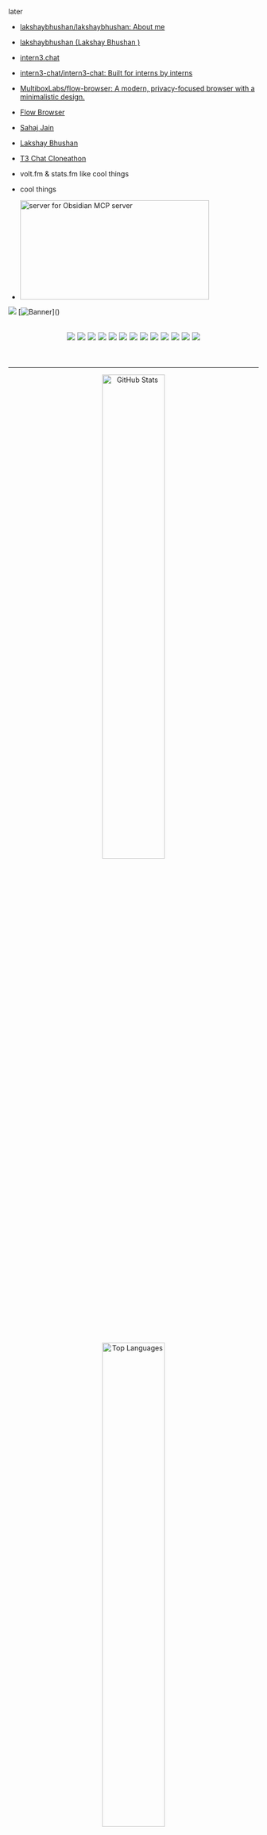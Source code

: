 later 

<!--
**Paranjayy/paranjayy** is a ✨ _special_ ✨ repository because its `README.md` (this file) appears on your GitHub profile.

Here are some ideas to get you started:

- 🔭 I’m currently working on ...
- 🌱 I’m currently learning ...
- 👯 I’m looking to collaborate on ...
- 🤔 I’m looking for help with ...
- 💬 Ask me about ...
- 📫 How to reach me: ...
- 😄 Pronouns: ...
- ⚡ Fun fact: ...
-->

- [lakshaybhushan/lakshaybhushan: About me](https://github.com/lakshaybhushan/lakshaybhushan)
- [lakshaybhushan (Lakshay Bhushan )](https://github.com/lakshaybhushan)
- [intern3.chat](https://intern3.chat/)
- [intern3-chat/intern3-chat: Built for interns by interns](https://github.com/intern3-chat/intern3-chat)
- [MultiboxLabs/flow-browser: A modern, privacy-focused browser with a minimalistic design.](https://github.com/MultiboxLabs/flow-browser)
- [Flow Browser](https://flow-browser.com/)
- [Sahaj Jain](https://iamsahaj.xyz/)
- [Lakshay Bhushan](https://www.lakshb.dev/)
- [T3 Chat Cloneathon](https://cloneathon.t3.chat/)
- volt.fm & stats.fm like cool things

- cool things

- <a href="https://glama.ai/mcp/servers/3wko1bhuek"><img width="380" height="200" src="https://glama.ai/mcp/servers/3wko1bhuek/badge" alt="server for Obsidian MCP server" /></a>



<img src="https://github-readme-stats.vercel.app/api?username=paranjayy&show_icons=true&show=reviews,prs_merged,prs_merged_percentage&theme=dark" />
[<img src="https://github.com/user-attachments/assets/3c16f516-4683-492e-b3dd-f581cd3f50c0" alt="Banner"/>]()

<h2 align="center">
  
<img src ="https://img.shields.io/badge/Next.js-000000.svg?style=for-the-badge&logo=nextdotjs&logoColor=white">
<img src ="https://img.shields.io/badge/Astro-BC52EE.svg?style=for-the-badge&logo=Astro&logoColor=white">
<img src ="https://img.shields.io/badge/React-61DAFB.svg?style=for-the-badge&logo=React&logoColor=black">
<img src ="https://img.shields.io/badge/Tailwind%20CSS-06B6D4.svg?style=for-the-badge&logo=Tailwind-CSS&logoColor=white">
<img src ="https://img.shields.io/badge/html5-%23E34F26.svg?style=for-the-badge&logo=html5&logoColor=white">
<img src ="https://img.shields.io/badge/CSS3-1572B6.svg?style=for-the-badge&logo=CSS3&logoColor=white">
<img src ="https://img.shields.io/badge/JavaScript-F7DF1E.svg?style=for-the-badge&logo=JavaScript&logoColor=black">
<img src ="https://img.shields.io/badge/TypeScript-3178C6.svg?style=for-the-badge&logo=TypeScript&logoColor=white">
<img src ="https://img.shields.io/badge/Python-3776AB.svg?style=for-the-badge&logo=Python&logoColor=white">
<img src ="https://img.shields.io/badge/java-%23ED8B00.svg?style=for-the-badge&logo=openjdk&logoColor=white">
<img src ="https://img.shields.io/badge/Figma-F24E1E.svg?style=for-the-badge&logo=Figma&logoColor=white">
<img src ="https://img.shields.io/badge/Unity-000000.svg?style=for-the-badge&logo=Unity&logoColor=white">
<img src ="https://img.shields.io/badge/Blender-F5792A.svg?style=for-the-badge&logo=Blender&logoColor=white">

</h2>

<br>

---

<p align="center">

<img src ="https://lakshay-github-readme-stats.vercel.app/api?username=paranjayy&show_icons=true&hide=prs,issues&count_private=true&include_all_commits=true&rank_icon=github&bg_color=0D1116&hide_border=true&text_color=FDFFF5&title_color=65E0BD&icon_color=65E0BD" alt="GitHub Stats" height="50%" width="auto">
<img src ="https://lakshay-github-readme-stats.vercel.app/api/top-langs/?username=paranjayy&size_weight=0.5&count_weight=1&layout=compact&bg_color=0D1116&hide_border=true&text_color=FDFFF5&title_color=65E0BD&icon_color=65E0BD" alt="Top Languages" height="50%" width="auto">
</p>

<h2 align="left">Hello There 👋! My name is Paranjay Khachar and I'm a Software Developer and UI/UX Designer</h2>

###

<div align="center">
  <img src="https://github-readme-stats.vercel.app/api?username=paranjayy&hide_title=false&hide_rank=false&show_icons=true&include_all_commits=true&count_private=true&disable_animations=false&theme=dracula&locale=en&hide_border=false" height="150" alt="stats graph"  />
  <img src="https://github-readme-stats.vercel.app/api/top-langs?username=paranjayy&locale=en&hide_title=false&layout=compact&card_width=320&langs_count=5&theme=dracula&hide_border=false" height="150" alt="languages graph"  />
</div>

###

<img align="right" height="150" src="https://i.pinimg.com/736x/18/91/90/18919014ca5c6abb568f408415944368.jpg"  />

###

<div align="left">
  <img src="https://cdn.jsdelivr.net/gh/devicons/devicon/icons/javascript/javascript-original.svg" height="30" alt="javascript logo"  />
  <img width="12" />
  <img src="https://cdn.jsdelivr.net/gh/devicons/devicon/icons/typescript/typescript-original.svg" height="30" alt="typescript logo"  />
  <img width="12" />
  <img src="https://cdn.jsdelivr.net/gh/devicons/devicon/icons/react/react-original.svg" height="30" alt="react logo"  />
  <img width="12" />
  <img src="https://cdn.jsdelivr.net/gh/devicons/devicon/icons/html5/html5-original.svg" height="30" alt="html5 logo"  />
  <img width="12" />
  <img src="https://cdn.jsdelivr.net/gh/devicons/devicon/icons/css3/css3-original.svg" height="30" alt="css3 logo"  />
  <img width="12" />
  <img src="https://cdn.jsdelivr.net/gh/devicons/devicon/icons/python/python-original.svg" height="30" alt="python logo"  />
  <img width="12" />
  <img src="https://cdn.jsdelivr.net/gh/devicons/devicon/icons/csharp/csharp-original.svg" height="30" alt="csharp logo"  />
</div>

###

<div align="left">
  <img src="https://img.shields.io/static/v1?message=Youtube&logo=youtube&label=&color=FF0000&logoColor=white&labelColor=&style=for-the-badge" height="35" alt="youtube logo"  />
  <img src="https://img.shields.io/static/v1?message=Instagram&logo=instagram&label=&color=E4405F&logoColor=white&labelColor=&style=for-the-badge" height="35" alt="instagram logo"  />
  <img src="https://img.shields.io/static/v1?message=Twitch&logo=twitch&label=&color=9146FF&logoColor=white&labelColor=&style=for-the-badge" height="35" alt="twitch logo"  />
  <img src="https://img.shields.io/static/v1?message=Discord&logo=discord&label=&color=7289DA&logoColor=white&labelColor=&style=for-the-badge" height="35" alt="discord logo"  />
  <img src="https://img.shields.io/static/v1?message=Gmail&logo=gmail&label=&color=D14836&logoColor=white&labelColor=&style=for-the-badge" height="35" alt="gmail logo"  />
  <img src="https://img.shields.io/static/v1?message=LinkedIn&logo=linkedin&label=&color=0077B5&logoColor=white&labelColor=&style=for-the-badge" height="35" alt="linkedin logo"  />
</div>

###

<br clear="both">


###

---
<h1 align="center">Paranjay ⚡</h1>
<h3 align="center">Backend Dev | Building Fast Infra & Crafting Clean Code</h3>


![paranjayy's Stats](https://github-readme-stats.vercel.app/api?username=paranjayy&theme=vision-friendly-dark&show_icons=true&hide_border=false&count_private=true)
![paranjayy's Streak](https://github-readme-streak-stats.herokuapp.com/?user=paranjayy&theme=vision-friendly-dark&hide_border=false)
![paranjayy's Top Languages](https://github-readme-stats.vercel.app/api/top-langs/?username=paranjayy&theme=vision-friendly-dark&show_icons=true&hide_border=false&layout=compact)

<p align="center">
  <a href="https://twitter.com/kparanjay245" target="_blank">
    <img src="https://img.shields.io/twitter/follow/kparanjay245?logo=twitter&style=for-the-badge" alt="Follow @kparanjay245" />
  </a>
</p>

---

🚧 **Cooking right now:**
- Redis server from scratch in Rust, async and production-ready

🧠 **Diving deep into:**
- Systems Design, Distributed Systems, Rust Internals
- Containerization, Orchestration, Observability

🦾 **Strong with:** Go, Typescript,  Rust, Node.js, Redis, Kafka, Postgres, GraphQL, Docker, gRPC

📫 **Contact:** kparanjay245@gmail.com
🌐 **Portfolio:** 

---

## 🧩 Let’s Connect
<p align="left">
  <a href="https://twitter.com/kparanjay245" target="_blank">
    <img src="https://cdn.jsdelivr.net/gh/devicons/devicon/icons/twitter/twitter-original.svg" alt="Twitter" width="30" height="30" />
  </a>
  <a href="https://linkedin.com/in/" target="_blank">
    <img src="https://cdn.jsdelivr.net/gh/devicons/devicon/icons/linkedin/linkedin-original.svg" alt="LinkedIn" width="30" height="30" />
  </a>
  <a href="https://leetcode.com/paranjayy" target="_blank">
    <img src="https://upload.wikimedia.org/wikipedia/commons/1/19/LeetCode_logo_black.png" alt="LeetCode" width="30" height="30" />
  </a>
</p>

---

## 🛠️ Stack Snapshot - (template - not fr 😂 aspiring to learn for now) - to remove later from commits!

### 🚀 Core Languages & Frameworks
![Go](https://img.shields.io/badge/-Go-00ADD8?style=for-the-badge&logo=go&logoColor=white)
![Rust](https://img.shields.io/badge/-Rust-000000?style=for-the-badge&logo=rust&logoColor=white)
![TypeScript](https://img.shields.io/badge/-TypeScript-3178C6?style=for-the-badge&logo=typescript&logoColor=white)
![Node.js](https://img.shields.io/badge/-Node.js-339933?style=for-the-badge&logo=node.js&logoColor=white)
![Next.js](https://img.shields.io/badge/-Next.js-000000?style=for-the-badge&logo=next.js&logoColor=white)

### 🔧 Infra, Data & Messaging
![PostgreSQL](https://img.shields.io/badge/-PostgreSQL-4169E1?style=for-the-badge&logo=postgresql&logoColor=white)
![Redis](https://img.shields.io/badge/-Redis-DC382D?style=for-the-badge&logo=redis&logoColor=white)
![Kafka](https://img.shields.io/badge/-Kafka-231F20?style=for-the-badge&logo=apache-kafka&logoColor=white)
![GraphQL](https://img.shields.io/badge/-GraphQL-E10098?style=for-the-badge&logo=graphql&logoColor=white)

### ☁️ DevOps & Infra
![Docker](https://img.shields.io/badge/-Docker-2496ED?style=for-the-badge&logo=docker&logoColor=white)
![Kubernetes](https://img.shields.io/badge/-Kubernetes-326CE5?style=for-the-badge&logo=kubernetes&logoColor=white)
![AWS](https://img.shields.io/badge/-AWS-232F3E?style=for-the-badge&logo=amazon-aws&logoColor=white)
![Nginx](https://img.shields.io/badge/-Nginx-009639?style=for-the-badge&logo=nginx&logoColor=white)

### 🔍 Also Messed With
![C](https://img.shields.io/badge/-C-00599C?style=for-the-badge&logo=c&logoColor=white)
![C++](https://img.shields.io/badge/-C++-00599C?style=for-the-badge&logo=c%2B%2B&logoColor=white)



---

⚡ If you're into distributed systems, async infra, or just want to build mad performant stuff—let's jam.

---
<p align="center"><a href="https://paranjayy.github.io"><img width="80%" alt="Hello, I'm Paranjay. I do open source!" src="./assets/gh-readme-header.png" /></a></p>

<br />

I'm a self-taught passionate FrontEnd/Backend developer from India 🇮🇳

**About me**

- 💼 FrontEnd Engineer at 

- 📈 Built 

- ❤️ I love writing TypeScript, and building fun experiments on type-level

- 💬 Ask me about anything [here](https://github.com/paranjayy/paranjayy/issues)

<code><img height="20" alt="javascript" src="https://raw.githubusercontent.com/github/explore/80688e429a7d4ef2fca1e82350fe8e3517d3494d/topics/javascript/javascript.png"></code>
<code><img height="20" alt="typescript" src="https://raw.githubusercontent.com/github/explore/80688e429a7d4ef2fca1e82350fe8e3517d3494d/topics/typescript/typescript.png"></code>
<code><img height="20" alt="react" src="https://raw.githubusercontent.com/github/explore/80688e429a7d4ef2fca1e82350fe8e3517d3494d/topics/react/react.png"></code>
<code><img height="20" alt="graphql" src="https://raw.githubusercontent.com/github/explore/5c058a388828bb5fde0bcafd4bc867b5bb3f26f3/topics/graphql/graphql.png"></code>
<code><img height="20" alt="nodejs" src="https://raw.githubusercontent.com/github/explore/80688e429a7d4ef2fca1e82350fe8e3517d3494d/topics/nodejs/nodejs.png"></code>    


| <a href="https://github.com/paranjayy/github-readme-stats"><img align="center" src="https://github-readme-stats.vercel.app/api?username=paranjayy&show_icons=true&include_all_commits=true&theme=buefy&hide_border=true" alt="Paranjayy's github stats" /></a> | <a href="https://github.com/paranjayy/github-readme-stats"><img align="center" src="https://github-readme-stats.vercel.app/api/top-langs/?username=paranjayy&layout=compact&theme=buefy&hide_border=true" /></a> |
| ------------- | ------------- |

#### Top Repositories


<a href="https://github.com/paranjayy/github-readme-stats">
  <img align="center" src="https://github-readme-stats.vercel.app/api/pin/?username=paranjayy&repo=github-readme-stats&theme=buefy" />
</a>
<a href="https://github.com/paranjayy/paranjayy.github.io">
  <img align="center" src="https://github-readme-stats.vercel.app/api/pin/?username=paranjayy&repo=paranjayy.github.io&theme=buefy" />
</a>

<br />
<br />

<a href="https://twitter.com/kparanjay245">
  <img align="right" alt="Paranjay | Twitter" width="21px" src="https://raw.githubusercontent.com/paranjayy/paranjayy/master/assets/twitter.svg" />
</a>
<a href="https://codesandbox.io/u/">
  <img align="right" alt="Paranjay | CodeSandbox" width="20px" src="https://raw.githubusercontent.com/paranjayy/paranjayy/master/assets/codesandbox.svg" />
</a>
====

# baddie inspirin and their tool 

[jupediaz (Jose Diaz)](https://github.com/jupediaz) & [Long PROMPTs Splitter](https://chatgpt-prompt-splitter.jjdiaz.dev/)
 
<img src="/icon/logo_jjdiaz.dev_github.png" width="200" align="right"/>

<img src="/icon/logo_jjdiaz.dev_light.png#gh-light-mode-only" width="200"/><img src="/icon/logo_jjdiaz.dev_dark.png#gh-dark-mode-only" width="200"/>

Hi there! <a href="https://jjdiaz.dev/"><img src="https://media.giphy.com/media/hvRJCLFzcasrR4ia7z/giphy.gif" width="5%"></a>

I'm **Jose Diaz** and I work as Head of IT now, after some years as Fullstack developer and last 6 years as CTO.

With over 15 years of experience in software development, I am highly skilled in building scalable and clean code software.

Passionate about crafting efficient and effective solutions and have successfully led software development teams through the entire development process, from conceptualization to deployment in production environments.

Constantly seek to improve and grow professionally and am fearless in taking on new challenges. My strong desire to learn and evolve helps drive my success in the field.

I have a track record of consistently delivering high-quality software solutions to my clients and am dedicated to achieving optimal results.

Confident in contributing value to any project and am eager to apply my skills and expertise to new opportunities.

- 👀 I’m interested in ... **Microservices**, **Agile Methodologies**, **Clean Code** and Software Principles as **SOLID**, **DDD**, **CQRS**, **Hexagonal Architecture** & **TDD**
- 🌱 I’m currently coding ... **PHP**, **Symfony**, **Laravel**, **Go**, **Python**
- I :heart: ... **Microservices**
- 💞️ I’m looking to collaborate on ... **startups** or **product development** companies

You can reach me at:

- <img src="/icon/linkedin-black.svg#gh-light-mode-only" width="15"/><img src="/icon/linkedin-white.svg#gh-dark-mode-only" width="15"/> <a href="https://www.linkedin.com/in/josediazmoreno/" target="_blank">https://www.linkedin.com/in/josediazmoreno</a>
- 📫 <a href="mailto:hello@jjdiaz.dev" target="_blank">hello@jjdiaz.dev</a>
- 👨‍💻 https://jjdiaz.dev ... my **website** and **resume/CV**

**Blogs**

I write about software development, microservices, clean code, software architecture, and other topics related to software development.

- <img src="/icon/blog-black.svg#gh-light-mode-only" width="15"/><img src="/icon/blog-white.svg#gh-dark-mode-only" width="15"/><a href="https://blog.jjdiaz.dev" target="_blank"> https://blog.jjdiaz.dev</a> ... my blog where I share my ideas
- <img src="/icon/medium-black.svg#gh-light-mode-only" width="15"/><img src="/icon/medium-white.svg#gh-dark-mode-only" width="15"/><a href="https://medium.com/@josediazmoreno" target="_blank"> https://medium.com/@josediazmoreno</a> ... well I also share posts here :grimacing:
- <img src="/icon/dev-black.svg#gh-light-mode-only" width="15"/><img src="/icon/dev-white.svg#gh-dark-mode-only" width="15"/><a href="https://dev.to/jjdiaz" target="_blank"> https://dev.to/jjdiaz</a> ... and also here :sweat_smile:

**Last posts**

<!-- BLOG-POST-LIST:START -->
- [Break the Limits: Send Large Text Blocks to ChatGPT with Ease](https://medium.com/@josediazmoreno/break-the-limits-send-large-text-blocks-to-chatgpt-with-ease-6824b86d3270?source=rss-76bea6e3d39c------2)
- [Optimizing scalability and health of your Laravel APIs with monitoring tools like Datadog and New…](https://medium.com/@josediazmoreno/optimizing-scalability-and-health-of-your-laravel-apis-with-monitoring-tools-like-datadog-and-new-f7b7df97d202?source=rss-76bea6e3d39c------2)
- [Maximizing scalability and flexibility with a microservices architecture for your Laravel API](https://medium.com/@josediazmoreno/maximizing-scalability-and-flexibility-with-a-microservices-architecture-for-your-laravel-api-35798b346826?source=rss-76bea6e3d39c------2)
- [Why PostgreSQL is a Top Choice for Data Management and Applications](https://medium.com/@josediazmoreno/why-postgresql-is-a-top-choice-for-data-management-and-applications-4cd5bdab1572?source=rss-76bea6e3d39c------2)
- [14 Best Practices for Optimizing the Performance of your Laravel API](https://medium.com/@josediazmoreno/14-best-practices-for-optimizing-the-performance-of-your-laravel-api-da16dc9cd071?source=rss-76bea6e3d39c------2)
<!-- BLOG-POST-LIST:END -->
  &nbsp; &nbsp;

<a href="http://s11.flagcounter.com/more/VMI"><img src="https://s11.flagcounter.com/count2/VMI/bg_FFFFFF/txt_000000/border_CCCCCC/columns_4/maxflags_12/viewers_0/labels_0/pageviews_0/flags_0/percent_0/" alt="Flag Counter" border="0"></a>
<p>Visits counted since April 19th, 2023</p>

[![Top Langs](https://github-readme-stats.vercel.app/api/top-langs/?username=jupediaz&layout=compact)](https://github.com/anuraghazra/github-readme-stats)

<h3 align="left">Languages and Tools:</h3>
<p align="left"> <a href="https://aws.amazon.com" target="_blank" rel="noreferrer"> <img src="https://raw.githubusercontent.com/devicons/devicon/master/icons/amazonwebservices/amazonwebservices-original-wordmark.svg" alt="aws" width="40" height="40"/> </a> <a href="https://azure.microsoft.com/en-in/" target="_blank" rel="noreferrer"> <img src="https://www.vectorlogo.zone/logos/microsoft_azure/microsoft_azure-icon.svg" alt="azure" width="40" height="40"/> </a> <a href="https://www.gnu.org/software/bash/" target="_blank" rel="noreferrer"> <img src="https://www.vectorlogo.zone/logos/gnu_bash/gnu_bash-icon.svg" alt="bash" width="40" height="40"/> </a> <a href="https://getbootstrap.com" target="_blank" rel="noreferrer"> <img src="https://raw.githubusercontent.com/devicons/devicon/master/icons/bootstrap/bootstrap-plain-wordmark.svg" alt="bootstrap" width="40" height="40"/> </a> <a href="https://www.w3schools.com/css/" target="_blank" rel="noreferrer"> <img src="https://raw.githubusercontent.com/devicons/devicon/master/icons/css3/css3-original-wordmark.svg" alt="css3" width="40" height="40"/> </a> <a href="https://www.docker.com/" target="_blank" rel="noreferrer"> <img src="https://raw.githubusercontent.com/devicons/devicon/master/icons/docker/docker-original-wordmark.svg" alt="docker" width="40" height="40"/> </a> <a href="https://www.figma.com/" target="_blank" rel="noreferrer"> <img src="https://www.vectorlogo.zone/logos/figma/figma-icon.svg" alt="figma" width="40" height="40"/> </a> <a href="https://firebase.google.com/" target="_blank" rel="noreferrer"> <img src="https://www.vectorlogo.zone/logos/firebase/firebase-icon.svg" alt="firebase" width="40" height="40"/> </a> <a href="https://flutter.dev" target="_blank" rel="noreferrer"> <img src="https://www.vectorlogo.zone/logos/flutterio/flutterio-icon.svg" alt="flutter" width="40" height="40"/> </a> <a href="https://www.framer.com/" target="_blank" rel="noreferrer"> <img src="https://www.vectorlogo.zone/logos/framer/framer-icon.svg" alt="framer" width="40" height="40"/> </a> <a href="https://git-scm.com/" target="_blank" rel="noreferrer"> <img src="https://www.vectorlogo.zone/logos/git-scm/git-scm-icon.svg" alt="git" width="40" height="40"/> </a> <a href="https://golang.org" target="_blank" rel="noreferrer"> <img src="https://raw.githubusercontent.com/devicons/devicon/master/icons/go/go-original.svg" alt="go" width="40" height="40"/> </a> <a href="https://grafana.com" target="_blank" rel="noreferrer"> <img src="https://www.vectorlogo.zone/logos/grafana/grafana-icon.svg" alt="grafana" width="40" height="40"/> </a> <a href="https://graphql.org" target="_blank" rel="noreferrer"> <img src="https://www.vectorlogo.zone/logos/graphql/graphql-icon.svg" alt="graphql" width="40" height="40"/> </a> <a href="https://www.w3.org/html/" target="_blank" rel="noreferrer"> <img src="https://raw.githubusercontent.com/devicons/devicon/master/icons/html5/html5-original-wordmark.svg" alt="html5" width="40" height="40"/> </a> <a href="https://gohugo.io/" target="_blank" rel="noreferrer"> <img src="https://api.iconify.design/logos-hugo.svg" alt="hugo" width="40" height="40"/> </a> <a href="https://developer.mozilla.org/en-US/docs/Web/JavaScript" target="_blank" rel="noreferrer"> <img src="https://raw.githubusercontent.com/devicons/devicon/master/icons/javascript/javascript-original.svg" alt="javascript" width="40" height="40"/> </a> <a href="https://jekyllrb.com/" target="_blank" rel="noreferrer"> <img src="https://www.vectorlogo.zone/logos/jekyllrb/jekyllrb-icon.svg" alt="jekyll" width="40" height="40"/> </a> <a href="https://kubernetes.io" target="_blank" rel="noreferrer"> <img src="https://www.vectorlogo.zone/logos/kubernetes/kubernetes-icon.svg" alt="kubernetes" width="40" height="40"/> </a> <a href="https://laravel.com/" target="_blank" rel="noreferrer"> <img src="https://raw.githubusercontent.com/devicons/devicon/master/icons/laravel/laravel-plain-wordmark.svg" alt="laravel" width="40" height="40"/> </a> <a href="https://mariadb.org/" target="_blank" rel="noreferrer"> <img src="https://www.vectorlogo.zone/logos/mariadb/mariadb-icon.svg" alt="mariadb" width="40" height="40"/> </a> <a href="https://www.mongodb.com/" target="_blank" rel="noreferrer"> <img src="https://raw.githubusercontent.com/devicons/devicon/master/icons/mongodb/mongodb-original-wordmark.svg" alt="mongodb" width="40" height="40"/> </a> <a href="https://www.mysql.com/" target="_blank" rel="noreferrer"> <img src="https://raw.githubusercontent.com/devicons/devicon/master/icons/mysql/mysql-original-wordmark.svg" alt="mysql" width="40" height="40"/> </a> <a href="https://nextjs.org/" target="_blank" rel="noreferrer" style0"background-color: white"> <img src="https://cdn.worldvectorlogo.com/logos/nextjs-2.svg" alt="nextjs" width="40" height="40"/> </a> <a href="https://www.nginx.com" target="_blank" rel="noreferrer"> <img src="https://raw.githubusercontent.com/devicons/devicon/master/icons/nginx/nginx-original.svg" alt="nginx" width="40" height="40"/> </a> <a href="https://nodejs.org" target="_blank" rel="noreferrer"> <img src="https://github.com/blackcater/blackcater/raw/main/images/logo-nodejs.svg" height="40" alt="nodejs" style="max-width: 100%;"> </a> <a href="https://www.php.net" target="_blank" rel="noreferrer"> <img src="https://raw.githubusercontent.com/devicons/devicon/master/icons/php/php-original.svg" alt="php" width="40" height="40"/> </a> <a href="https://www.postgresql.org" target="_blank" rel="noreferrer"> <img src="https://raw.githubusercontent.com/devicons/devicon/master/icons/postgresql/postgresql-original-wordmark.svg" alt="postgresql" width="40" height="40"/> </a> <a href="https://postman.com" target="_blank" rel="noreferrer"> <img src="https://www.vectorlogo.zone/logos/getpostman/getpostman-icon.svg" alt="postman" width="40" height="40"/> </a> <a href="https://www.python.org" target="_blank" rel="noreferrer"> <img src="https://raw.githubusercontent.com/devicons/devicon/master/icons/python/python-original.svg" alt="python" width="40" height="40"/> </a> <a href="https://www.rabbitmq.com" target="_blank" rel="noreferrer"> <img src="https://www.vectorlogo.zone/logos/rabbitmq/rabbitmq-icon.svg" alt="rabbitMQ" width="40" height="40"/> </a> <a href="https://redis.io" target="_blank" rel="noreferrer"> <img src="https://raw.githubusercontent.com/devicons/devicon/master/icons/redis/redis-original-wordmark.svg" alt="redis" width="40" height="40"/> </a> <a href="https://sass-lang.com" target="_blank" rel="noreferrer"> <img src="https://raw.githubusercontent.com/devicons/devicon/master/icons/sass/sass-original.svg" alt="sass" width="40" height="40"/> </a> <a href="https://symfony.com" target="_blank" rel="noreferrer"> <img src="https://symfony.com/logos/symfony_black_03.svg" alt="symfony" width="40" height="40"/> </a> <a href="https://www.typescriptlang.org/" target="_blank" rel="noreferrer"> <img src="https://raw.githubusercontent.com/devicons/devicon/master/icons/typescript/typescript-original.svg" alt="typescript" width="40" height="40"/> </a> <a href="https://vuejs.org/" target="_blank" rel="noreferrer"> <img src="https://raw.githubusercontent.com/devicons/devicon/master/icons/vuejs/vuejs-original-wordmark.svg" alt="vuejs" width="40" height="40"/> </a> </p>

<p align="left"> <a href="https://twitter.com/josejdiaz" target="blank"><img src="https://img.shields.io/twitter/follow/josejdiaz?logo=twitter&style=for-the-badge" alt="josejdiaz" /></a> </p>


====

I am a software developer. I build things for the web, mostly using [Next.js](https://nextjs.org). Sometimes I also contribute, especially when I get bitten hard by a bug in the framework (which has happened more occasionally than I'd like it to).

In free time, I usually either work on side projects or learn about new stuff related to web development. Or just randomly walk around in a quiet park, because I find them very peaceful. Or watch a *lot* of anime.

I almost always listen to music whenever I can. My taste ranges from beautiful classical masterpieces or movie soundtracks to catchy Japanese popular music. Combinations of the two, like pieces by [Yuki Kajiura](https://en.wikipedia.org/wiki/Yuki_Kajiura), are simply perfection ✨

<!-- EXCLUDE -->

[![Aniruddh's GitHub stats](https://github-profile-summary-cards.vercel.app/api/cards/profile-details?username=icantcodefyi)](https://icantcode.fyi/)
  
<!-- Last updated on Wed Jun 04 2025 06:27:44 GMT+0000 (Coordinated Universal Time) ;-;-->
<i>Last updated on 4th June 2025 using magic</i> ✨ 

[GitHub Profile Summary Cards](https://github-profile-summary-cards.vercel.app/demo.html)

![](http://github-profile-summary-cards.vercel.app/api/cards/profile-details?username=paranjayy&theme=dark)

![](http://github-profile-summary-cards.vercel.app/api/cards/repos-per-language?username=paranjayy&theme=dark)

![](http://github-profile-summary-cards.vercel.app/api/cards/most-commit-language?username=paranjayy&theme=dark)

![](http://github-profile-summary-cards.vercel.app/api/cards/stats?username=paranjayy&theme=dark)

![](http://github-profile-summary-cards.vercel.app/api/cards/productive-time?username=paranjayy&theme=dark&utcOffset=8)
